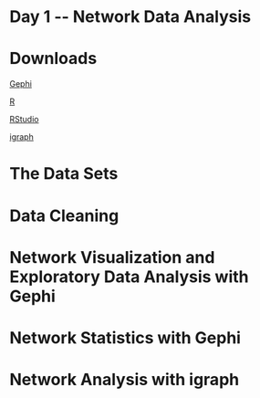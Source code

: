 # Day 1 -- Network Data Analysis

Downloads
==========

[Gephi](https://gephi.org/)  

[R](https://cran.cnr.berkeley.edu/)  

[RStudio](https://www.rstudio.com/products/rstudio/download2/)  

[igraph](http://igraph.org/r/)  

The Data Sets
=============

Data Cleaning
=============

Network Visualization and Exploratory Data Analysis with Gephi
====

Network Statistics with Gephi
===

Network Analysis with igraph
===